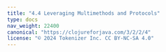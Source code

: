 ```yaml
---
title: "4.4 Leveraging Multimethods and Protocols"
type: docs
nav_weight: 22400
canonical: "https://clojureforjava.com/3/2/2/4"
license: "© 2024 Tokenizer Inc. CC BY-NC-SA 4.0"
---
```

